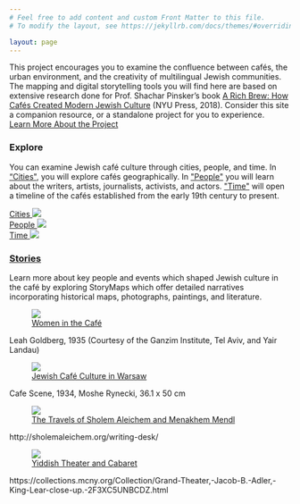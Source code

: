 ```yaml
---
# Feel free to add content and custom Front Matter to this file.
# To modify the layout, see https://jekyllrb.com/docs/themes/#overriding-theme-defaults

layout: page
---
```

<div class="about-section">
  <!-- <div class='wrapper'> -->
      <p class='section-description'>This project encourages you to examine the confluence between cafés, the urban environment, and the creativity of multilingual Jewish communities. The mapping and digital storytelling tools you will find here are based on extensive research done for Prof. Shachar Pinsker’s book <a href='https://nyupress.org/9781479874385/a-rich-brew/' class='book-title-link' id='title-link' target='blank'>A Rich Brew: How Cafés Created Modern Jewish Culture</a> (NYU Press, 2018). Consider this site a companion resource, or a standalone project for you to experience.
      <br />
        <a href='{{ "/about/" | relative_url }}' class='homepage-call-to-action'>Learn More About the Project</a>
      </p>
  <!-- </div> -->
</div>
<div>
  <h3 class='section-title'>Explore</h3>
    <!-- </div>
    <div class="explore-col"> -->
    <p>You can examine Jewish café culture through cities, people, and time. In <a class="explore-page-link" href='{{ "/cities/" | relative_url }}'>“Cities"</a>, you will explore cafés geographically. In <a class="explore-page-link" href='{{ "/people/" | relative_url }}'>"People"</a> you will learn about the writers, artists, journalists, activists, and actors. <a class="explore-page-link" href='{{ "/time/" | relative_url }}'>"Time"</a> will open a timeline of the cafés established from the early 19th century to present.</p>
</div>
<div class="explore-col-wrapper">
  <div class="explore-col">
    <a class="explore-page-link" href='{{ "/cities/" | relative_url }}'>Cities
    <img class="explore-element-image" src='{{site.baseurl}}/images/explore-cities.jpg'></a>
  </div>
  <div class="explore-col">
    <a class="explore-page-link" href='{{ "/people/" | relative_url }}'>People
    <img class="explore-element-image" src='{{site.baseurl}}/images/explore-people-bg-edited.jpg'></a> 
  </div>
  <div class="explore-col">
    <a class="explore-page-link" href='{{ "/time/" | relative_url }}'>Time
    <img class="explore-element-image" src='{{site.baseurl}}/images/ny_illustration.jpg'></a>
  </div>
</div>
<div>
  <h3 class='section-title'><a href='{{ "/stories/" | relative_url }}'>Stories</a></h3>
  <p>Learn more about key people and events which shaped Jewish culture in the café by exploring StoryMaps which offer detailed narratives incorporating historical maps, photographs, paintings, and literature.</p>
</div>
<div class="story-col-wrapper">
  <div class="story-col">
   <a class="story-page-link" href='{{ "/women-cafe-story.html" | relative_url }}'>
    <figure>
      <img class="story-element-image" src='{{site.baseurl}}/images/stories/women.png'>
          <figcaption>Women in the Café</figcaption>
    </figure></a>
    <div class='source-credit'>Leah Goldberg, 1935 (Courtesy of the Ganzim Institute, Tel Aviv, and Yair Landau)</div>
  </div>
  <div class="story-col">
    <a class="story-page-link" href='{{ "/warsaw-story.html" | relative_url }}'>
      <figure>
        <img class="story-element-image" src='{{site.baseurl}}/images/stories/warsaw.jpg'>          <figcaption>Jewish Café Culture in Warsaw</figcaption>
      </figure></a>
    <div class='source-credit'>Cafe Scene, 1934, Moshe Rynecki, 36.1 x 50 cm</div>
  </div>
  <div class="story-col">
    <a class="story-page-link" href='{{ "/sholem-story.html" | relative_url }}'>
      <figure>
        <img class="story-element-image" src='{{site.baseurl}}/images/stories/sholem.jpg'>          <figcaption>The Travels of Sholem Aleichem and Menakhem Mendl</figcaption>
      </figure></a>
    <div class='source-credit'>http://sholemaleichem.org/writing-desk/</div>
  </div>
  <div class="story-col">
    <a class="story-page-link" href='{{ "/yiddish-story.html" | relative_url }}'>
      <figure>
        <img class="story-element-image" src='{{site.baseurl}}/images/stories/cabaret.jpg'>          <figcaption>Yiddish Theater and Cabaret</figcaption>
      </figure></a>
    <div class='source-credit'>https://collections.mcny.org/Collection/Grand-Theater,-Jacob-B.-Adler,-King-Lear-close-up.-2F3XC5UNBCDZ.html</div>
  </div>
</div>